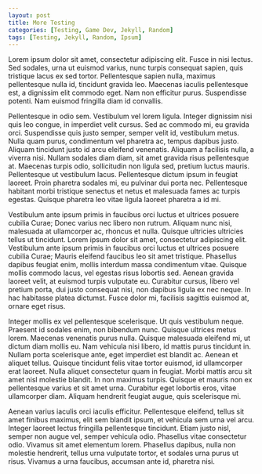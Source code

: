 ```yaml
---
layout: post
title: More Testing
categories: [Testing, Game Dev, Jekyll, Random]
tags: [Testing, Jekyll, Random, Ipsum]
---
```


Lorem ipsum dolor sit amet, consectetur adipiscing elit. Fusce in nisi lectus. Sed sodales, urna ut euismod varius, nunc turpis consequat sapien, quis tristique lacus ex sed tortor. Pellentesque sapien nulla, maximus pellentesque nulla id, tincidunt gravida leo. Maecenas iaculis pellentesque est, a dignissim elit commodo eget. Nam non efficitur purus. Suspendisse potenti. Nam euismod fringilla diam id convallis.

<!--excerpt-->

Pellentesque in odio sem. Vestibulum vel lorem ligula. Integer dignissim nisi quis leo congue, in imperdiet velit cursus. Sed ac commodo mi, eu gravida orci. Suspendisse quis justo semper, semper velit id, vestibulum metus. Nulla quam purus, condimentum vel pharetra ac, tempus dapibus justo. Aliquam tincidunt justo id arcu eleifend venenatis. Aliquam a facilisis nulla, a viverra nisi. Nullam sodales diam diam, sit amet gravida risus pellentesque at. Maecenas turpis odio, sollicitudin non ligula sed, pretium luctus mauris. Pellentesque ut vestibulum lacus. Pellentesque dictum ipsum in feugiat laoreet. Proin pharetra sodales mi, eu pulvinar dui porta nec. Pellentesque habitant morbi tristique senectus et netus et malesuada fames ac turpis egestas. Quisque pharetra leo vitae ligula laoreet pharetra a id mi.

Vestibulum ante ipsum primis in faucibus orci luctus et ultrices posuere cubilia Curae; Donec varius nec libero non rutrum. Aliquam nunc nisi, malesuada at ullamcorper ac, rhoncus et nulla. Quisque ultricies ultricies tellus ut tincidunt. Lorem ipsum dolor sit amet, consectetur adipiscing elit. Vestibulum ante ipsum primis in faucibus orci luctus et ultrices posuere cubilia Curae; Mauris eleifend faucibus leo sit amet tristique. Phasellus dapibus feugiat enim, mollis interdum massa condimentum vitae. Quisque mollis commodo lacus, vel egestas risus lobortis sed. Aenean gravida laoreet velit, at euismod turpis vulputate eu. Curabitur cursus, libero vel pretium porta, dui justo consequat nisi, non dapibus ligula ex nec neque. In hac habitasse platea dictumst. Fusce dolor mi, facilisis sagittis euismod at, ornare eget risus.

Integer mollis ex vel pellentesque scelerisque. Ut quis vestibulum neque. Praesent id sodales enim, non bibendum nunc. Quisque ultrices metus lorem. Maecenas venenatis purus nulla. Quisque malesuada eleifend mi, ut dictum diam mollis eu. Nam vehicula nisi libero, id mattis purus tincidunt in. Nullam porta scelerisque ante, eget imperdiet est blandit ac. Aenean et aliquet tellus. Quisque tincidunt felis vitae tortor euismod, id ullamcorper erat laoreet. Nulla aliquet consectetur quam in feugiat. Morbi mattis arcu sit amet nisl molestie blandit. In non maximus turpis. Quisque et mauris non ex pellentesque varius et sit amet urna. Curabitur eget lobortis eros, vitae ullamcorper diam. Aliquam hendrerit feugiat augue, quis scelerisque mi.

Aenean varius iaculis orci iaculis efficitur. Pellentesque eleifend, tellus sit amet finibus maximus, elit sem blandit ipsum, et vehicula sem urna vel arcu. Integer laoreet lectus fringilla pellentesque tincidunt. Etiam justo nisl, semper non augue vel, semper vehicula odio. Phasellus vitae consectetur odio. Vivamus sit amet elementum lorem. Phasellus dapibus, nulla non molestie hendrerit, tellus urna vulputate tortor, et sodales urna purus ut risus. Vivamus a urna faucibus, accumsan ante id, pharetra nisi.
